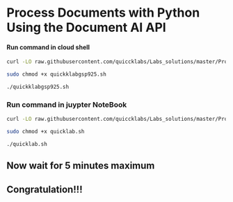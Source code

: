 
# Process Documents with Python Using the Document AI API


#### **Run command in cloud shell**

```bash
curl -LO raw.githubusercontent.com/quiccklabs/Labs_solutions/master/Process%20Documents%20with%20Python%20Using%20the%20Document%20AI%20API/quickklabgsp925.sh

sudo chmod +x quickklabgsp925.sh

./quickklabgsp925.sh

```


### **Run command in juypter NoteBook**

```bash
curl -LO raw.githubusercontent.com/quiccklabs/Labs_solutions/master/Process%20Documents%20with%20Python%20Using%20the%20Document%20AI%20API/quicklab.sh

sudo chmod +x quicklab.sh

./quicklab.sh

```

## Now wait for 5 minutes maximum 

## Congratulation!!!
